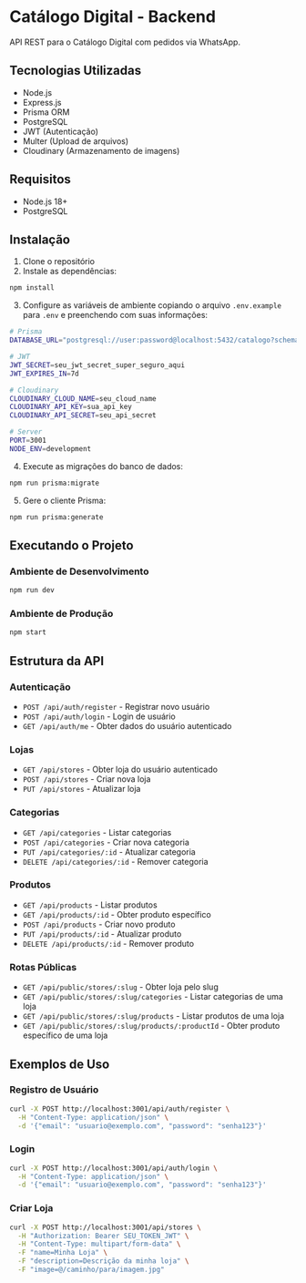 # Catálogo Digital - Backend

API REST para o Catálogo Digital com pedidos via WhatsApp.

## Tecnologias Utilizadas

- Node.js
- Express.js
- Prisma ORM
- PostgreSQL
- JWT (Autenticação)
- Multer (Upload de arquivos)
- Cloudinary (Armazenamento de imagens)

## Requisitos

- Node.js 18+
- PostgreSQL

## Instalação

1. Clone o repositório
2. Instale as dependências:

```bash
npm install
```

3. Configure as variáveis de ambiente copiando o arquivo `.env.example` para `.env` e preenchendo com suas informações:

```bash
# Prisma
DATABASE_URL="postgresql://user:password@localhost:5432/catalogo?schema=public"

# JWT
JWT_SECRET=seu_jwt_secret_super_seguro_aqui
JWT_EXPIRES_IN=7d

# Cloudinary
CLOUDINARY_CLOUD_NAME=seu_cloud_name
CLOUDINARY_API_KEY=sua_api_key
CLOUDINARY_API_SECRET=seu_api_secret

# Server
PORT=3001
NODE_ENV=development
```

4. Execute as migrações do banco de dados:

```bash
npm run prisma:migrate
```

5. Gere o cliente Prisma:

```bash
npm run prisma:generate
```

## Executando o Projeto

### Ambiente de Desenvolvimento

```bash
npm run dev
```

### Ambiente de Produção

```bash
npm start
```

## Estrutura da API

### Autenticação

- `POST /api/auth/register` - Registrar novo usuário
- `POST /api/auth/login` - Login de usuário
- `GET /api/auth/me` - Obter dados do usuário autenticado

### Lojas

- `GET /api/stores` - Obter loja do usuário autenticado
- `POST /api/stores` - Criar nova loja
- `PUT /api/stores` - Atualizar loja

### Categorias

- `GET /api/categories` - Listar categorias
- `POST /api/categories` - Criar nova categoria
- `PUT /api/categories/:id` - Atualizar categoria
- `DELETE /api/categories/:id` - Remover categoria

### Produtos

- `GET /api/products` - Listar produtos
- `GET /api/products/:id` - Obter produto específico
- `POST /api/products` - Criar novo produto
- `PUT /api/products/:id` - Atualizar produto
- `DELETE /api/products/:id` - Remover produto

### Rotas Públicas

- `GET /api/public/stores/:slug` - Obter loja pelo slug
- `GET /api/public/stores/:slug/categories` - Listar categorias de uma loja
- `GET /api/public/stores/:slug/products` - Listar produtos de uma loja
- `GET /api/public/stores/:slug/products/:productId` - Obter produto específico de uma loja

## Exemplos de Uso

### Registro de Usuário

```bash
curl -X POST http://localhost:3001/api/auth/register \
  -H "Content-Type: application/json" \
  -d '{"email": "usuario@exemplo.com", "password": "senha123"}'
```

### Login

```bash
curl -X POST http://localhost:3001/api/auth/login \
  -H "Content-Type: application/json" \
  -d '{"email": "usuario@exemplo.com", "password": "senha123"}'
```

### Criar Loja

```bash
curl -X POST http://localhost:3001/api/stores \
  -H "Authorization: Bearer SEU_TOKEN_JWT" \
  -H "Content-Type: multipart/form-data" \
  -F "name=Minha Loja" \
  -F "description=Descrição da minha loja" \
  -F "image=@/caminho/para/imagem.jpg"
```
